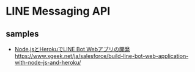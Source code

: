 # LINE Messaging API

## samples

- [Node.jsとHerokuでLINE Bot Webアプリの開発](https://www.xgeek.net/ja/salesforce/build-line-bot-web-application-with-node-js-and-heroku/)https://www.xgeek.net/ja/salesforce/build-line-bot-web-application-with-node-js-and-heroku/
